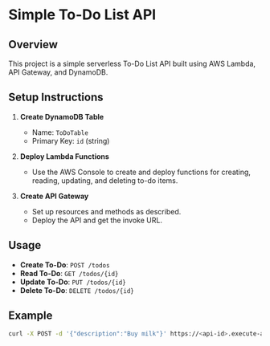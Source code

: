# Simple To-Do List API

## Overview
This project is a simple serverless To-Do List API built using AWS Lambda, API Gateway, and DynamoDB.

## Setup Instructions
1. **Create DynamoDB Table**
   - Name: `ToDoTable`
   - Primary Key: `id` (string)

2. **Deploy Lambda Functions**
   - Use the AWS Console to create and deploy functions for creating, reading, updating, and deleting to-do items.

3. **Create API Gateway**
   - Set up resources and methods as described.
   - Deploy the API and get the invoke URL.

## Usage
- **Create To-Do**: `POST /todos`
- **Read To-Do**: `GET /todos/{id}`
- **Update To-Do**: `PUT /todos/{id}`
- **Delete To-Do**: `DELETE /todos/{id}`

## Example
```bash
curl -X POST -d '{"description":"Buy milk"}' https://<api-id>.execute-api.<region>.amazonaws.com/dev/todos
